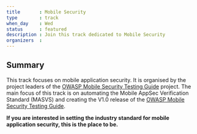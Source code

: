 ```yaml
---
title       : Mobile Security
type        : track
when_day    : Wed
status      : featured
description : Join this track dedicated to Mobile Security
organizers  : 
---
```


## Summary

This track focuses on mobile application security. It is organised by the project leaders of the [OWASP Mobile Security Testing Guide](https://www.owasp.org/index.php/OWASP_Mobile_Security_Testing_Guide) project. The main focus of this track is on automating the Mobile AppSec Verification Standard (MASVS) and creating the V1.0 release of the [OWASP Mobile Security Testing Guide](https://github.com/OWASP/owasp-mstg).

**If you are interested in setting the industry standard for mobile application security, this is the place to be.**

